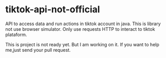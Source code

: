 # tiktok-api-not-official
API to access data and run actions in tiktok account in java. This is library not use browser simulator. Only use requests HTTP to interact to tiktok plataform.

This is project is not ready yet. But I am working on it. If you want to help me,just send your pull request.
